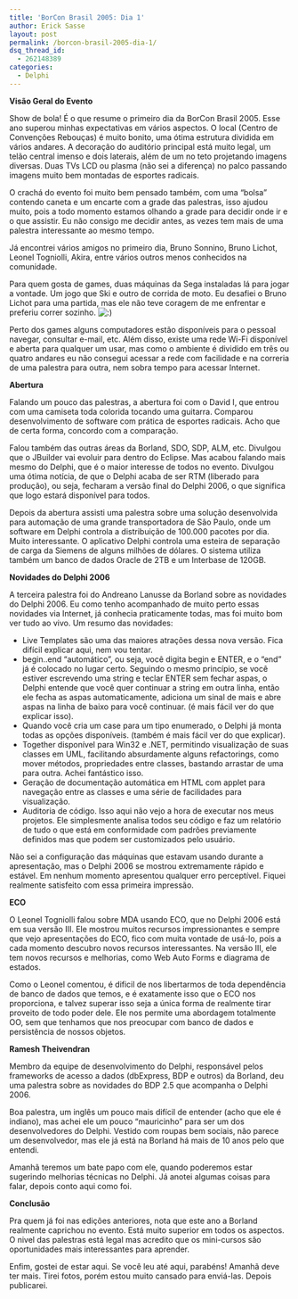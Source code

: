 ```yaml
---
title: 'BorCon Brasil 2005: Dia 1'
author: Erick Sasse
layout: post
permalink: /borcon-brasil-2005-dia-1/
dsq_thread_id:
  - 262148389
categories:
  - Delphi
---
```

**Vis&atilde;o Geral do Evento**

Show de bola! &Eacute; o que resume o primeiro dia da BorCon Brasil 2005. Esse ano superou minhas expectativas em v&aacute;rios aspectos. O local (Centro de Conven&ccedil;&otilde;es Rebou&ccedil;as) &eacute; muito bonito, uma &oacute;tima estrutura dividida em v&aacute;rios andares. A decora&ccedil;&atilde;o do audit&oacute;rio principal est&aacute; muito legal, um tel&atilde;o central imenso e dois laterais, al&eacute;m de um no teto projetando imagens diversas. Duas TVs LCD ou plasma (n&atilde;o sei a diferen&ccedil;a) no palco passando imagens muito bem montadas de esportes radicais.

O crach&aacute; do evento foi muito bem pensado tamb&eacute;m, com uma &#8220;bolsa&#8221; contendo caneta e um encarte com a grade das palestras, isso ajudou muito, pois a todo momento estamos olhando a grade para decidir onde ir e o que assistir. Eu n&atilde;o consigo me decidir antes, as vezes tem mais de uma palestra interessante ao mesmo tempo.

J&aacute; encontrei v&aacute;rios amigos no primeiro dia, Bruno Sonnino, Bruno Lichot, Leonel Togniolli, Akira, entre v&aacute;rios outros menos conhecidos na comunidade.

Para quem gosta de games, duas m&aacute;quinas da Sega instaladas l&aacute; para jogar a vontade. Um jogo que Ski e outro de corrida de moto. Eu desafiei o Bruno Lichot para uma partida, mas ele n&atilde;o teve coragem de me enfrentar e preferiu correr sozinho. <img src="http://www.ericksasse.com.br/wp-includes/images/smilies/icon_smile.gif" alt=":)" class="wp-smiley" />

Perto dos games alguns computadores est&atilde;o dispon&iacute;veis para o pessoal navegar, consultar e-mail, etc. Al&eacute;m disso, existe uma rede Wi-Fi dispon&iacute;vel e aberta para qualquer um usar, mas como o ambiente &eacute; dividido em tr&ecirc;s ou quatro andares eu n&atilde;o consegui acessar a rede com facilidade e na correria de uma palestra para outra, nem sobra tempo para acessar Internet.

**Abertura**

Falando um pouco das palestras, a abertura foi com o David I, que entrou com uma camiseta toda colorida tocando uma guitarra. Comparou desenvolvimento de software com pr&aacute;tica de esportes radicais. Acho que de certa forma, concordo com a compara&ccedil;&atilde;o.

Falou tamb&eacute;m das outras &aacute;reas da Borland, SDO, SDP, ALM, etc. Divulgou que o JBuilder vai evoluir para dentro do Eclipse. Mas acabou falando mais mesmo do Delphi, que &eacute; o maior interesse de todos no evento. Divulgou uma &oacute;tima not&iacute;cia, de que o Delphi acaba de ser RTM (liberado para produ&ccedil;&atilde;o), ou seja, fecharam a vers&atilde;o final do Delphi 2006, o que significa que logo estar&aacute; dispon&iacute;vel para todos.

Depois da abertura assisti uma palestra sobre uma solu&ccedil;&atilde;o desenvolvida para automa&ccedil;&atilde;o de uma grande transportadora de S&atilde;o Paulo, onde um software em Delphi controla a distribui&ccedil;&atilde;o de 100.000 pacotes por dia. Muito interessante. O aplicativo Delphi controla uma esteira de separa&ccedil;&atilde;o de carga da Siemens de alguns milh&otilde;es de d&oacute;lares. O sistema utiliza tamb&eacute;m um banco de dados Oracle de 2TB e um Interbase de 120GB.

**Novidades do Delphi 2006**

A terceira palestra foi do Andreano Lanusse da Borland sobre as novidades do Delphi 2006. Eu como tenho acompanhado de muito perto essas novidades via Internet, j&aacute; conhecia praticamente todas, mas foi muito bom ver tudo ao vivo. Um resumo das novidades:

  * Live Templates s&atilde;o uma das maiores atra&ccedil;&otilde;es dessa nova vers&atilde;o. Fica dif&iacute;cil explicar aqui, nem vou tentar.
  * begin..end &#8220;autom&aacute;tico&#8221;, ou seja, voc&ecirc; digita begin e ENTER, e o &#8220;end&#8221; j&aacute; &eacute; colocado no lugar certo. Seguindo o mesmo princ&iacute;pio, se voc&ecirc; estiver escrevendo uma string e teclar ENTER sem fechar aspas, o Delphi entende que voc&ecirc; quer continuar a string em outra linha, ent&atilde;o ele fecha as aspas automaticamente, adiciona um sinal de mais e abre aspas na linha de baixo para voc&ecirc; continuar. (&eacute; mais f&aacute;cil ver do que explicar isso).
  * Quando voc&ecirc; cria um case para um tipo enumerado, o Delphi j&aacute; monta todas as op&ccedil;&otilde;es dispon&iacute;veis. (tamb&eacute;m &eacute; mais f&aacute;cil ver do que explicar).
  * Together dispon&iacute;vel para Win32 e .NET, permitindo visualiza&ccedil;&atilde;o de suas classes em UML, facilitando absurdamente alguns refactorings, como mover m&eacute;todos, propriedades entre classes, bastando arrastar de uma para outra. Achei fant&aacute;stico isso.
  * Gera&ccedil;&atilde;o de documenta&ccedil;&atilde;o autom&aacute;tica em HTML com applet para navega&ccedil;&atilde;o entre as classes e uma s&eacute;rie de facilidades para visualiza&ccedil;&atilde;o.
  * Auditoria de c&oacute;digo. Isso aqui n&atilde;o vejo a hora de executar nos meus projetos. Ele simplesmente analisa todos seu c&oacute;digo e faz um relat&oacute;rio de tudo o que est&aacute; em conformidade com padr&otilde;es previamente definidos mas que podem ser customizados pelo usu&aacute;rio.

N&atilde;o sei a configura&ccedil;&atilde;o das m&aacute;quinas que estavam usando durante a apresenta&ccedil;&atilde;o, mas o Delphi 2006 se mostrou extremamente r&aacute;pido e est&aacute;vel. Em nenhum momento apresentou qualquer erro percept&iacute;vel. Fiquei realmente satisfeito com essa primeira impress&atilde;o.

**ECO**

O Leonel Togniolli falou sobre MDA usando ECO, que no Delphi 2006 est&aacute; em sua vers&atilde;o III. Ele mostrou muitos recursos impressionantes e sempre que vejo apresenta&ccedil;&otilde;es do ECO, fico com muita vontade de us&aacute;-lo, pois a cada momento descubro novos recursos interessantes. Na vers&atilde;o III, ele tem novos recursos e melhorias, como Web Auto Forms e diagrama de estados. 

Como o Leonel comentou, &eacute; dificil de nos libertarmos de toda depend&ecirc;ncia de banco de dados que temos, e &eacute; exatamente isso que o ECO nos proporciona, e talvez superar isso seja a &uacute;nica forma de realmente tirar proveito de todo poder dele. Ele nos permite uma abordagem totalmente OO, sem que tenhamos que nos preocupar com banco de dados e persist&ecirc;ncia de nossos objetos.

**Ramesh Theivendran**

Membro da equipe de desenvolvimento do Delphi, respons&aacute;vel pelos frameworks de acesso a dados (dbExpress, BDP e outros) da Borland, deu uma palestra sobre as novidades do BDP 2.5 que acompanha o Delphi 2006.

Boa palestra, um ingl&ecirc;s um pouco mais dif&iacute;cil de entender (acho que ele &eacute; indiano), mas achei ele um pouco &#8220;mauricinho&#8221; para ser um dos desenvolvedores do Delphi. Vestido com roupas bem sociais, n&atilde;o parece um desenvolvedor, mas ele j&aacute; est&aacute; na Borland h&aacute; mais de 10 anos pelo que entendi. 

Amanh&atilde; teremos um bate papo com ele, quando poderemos estar sugerindo melhorias t&eacute;cnicas no Delphi. J&aacute; anotei algumas coisas para falar, depois conto aqui como foi.

**Conclus&atilde;o**

Pra quem j&aacute; foi nas edi&ccedil;&otilde;es anteriores, nota que este ano a Borland realmente caprichou no evento. Est&aacute; muito superior em todos os aspectos. O nivel das palestras est&aacute; legal mas acredito que os mini-cursos s&atilde;o oportunidades mais interessantes para aprender.

Enfim, gostei de estar aqui. Se voc&ecirc; leu at&eacute; aqui, parab&eacute;ns! Amanh&atilde; deve ter mais. Tirei fotos, por&eacute;m estou muito cansado para envi&aacute;-las. Depois publicarei.